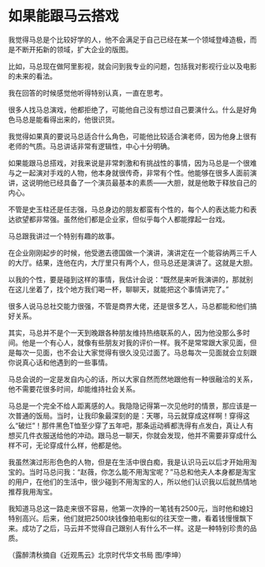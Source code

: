 # 如果能跟马云搭戏

我觉得马总是个比较好学的人，他不会满足于自己已经在某一个领域登峰造极，而是不断开拓新的领域，扩大企业的版图。 

比如，马总现在做阿里影视，就会问到我专业的问题，包括我对影视行业以及电影的未来的看法。 

我在回答的时候感觉他听得特别认真，一直在思考。 

很多人找马总演戏，他都拒绝了，可能他自己没有想过自己要演什么。什么是好角色马总是能看得出来的，他很识货。 

我觉得如果真的要说马总适合什么角色，可能他比较适合演老师，因为他身上很有老师的气质。马总讲话非常有逻辑性，中心十分明确。 

如果能跟马总搭戏，对我来说是非常刺激和有挑战性的事情，因为马总是一个很难与之一起演对手戏的人物，他本身就很传奇，非常有个性。他能够在很多人面前演讲，这说明他已经具备了一个演员最基本的素质——大胆，就是他敢于释放自己的内心。 

不管是史玉柱还是任志强，马总身边的朋友都蛮有个性的，每个人的表达能力和表达欲望都非常强。虽然他们都是企业家，但似乎每个人都能撑起一台戏。 

马总跟我讲过一个特别有趣的故事。 

在企业刚刚起步的时候，他受邀去德国做一个演讲，演讲定在一个能容纳两三千人的大厅。结果，连他在内，大厅里只有两个人，但马总还是演讲了。这就是大胆。 

以我的个性，要是碰到这样的事情，我估计会说：“既然是来听我演讲的，那就别在这儿坐着了，找个地方我们喝一杯，聊聊天，就能把这个事情讲完了。” 

很多人说马总社交能力很强，不管是商界大佬，还是很多艺人，马总都能和他们搞好关系。 

其实，马总并不是个一天到晚跟各种朋友维持热络联系的人，因为他没那么多时间。他是一个有心人，就像有些朋友对我的评价一样。我不是常常跟大家见面，但是每次一见面，也不会让大家觉得有很久没见过面了。马总每次一见面就会立刻跟你说真心话和他遇到的一些事情。 

马总会说的一定是发自内心的话，所以大家自然而然地跟他有一种很融洽的关系，他不需要花很多时间，却能维持社会关系。 

马总是一个完全不给人距离感的人。我隐隐记得第一次见他时的情景，那应该是一次普通的饭局。当时，让我印象最深刻的是：天哪，马云就穿成这样啊！穿得这么“破烂”！那件黑色T恤至少穿了五年吧，那条运动裤都洗得有点发白，真让人有想买几件衣服送给他的冲动。跟马总一聊天，你就会发现，他并不需要非穿成什么样不可，无论穿成什么样，他都是他。 

我虽然演过形形色色的人物，但是在生活中很白痴，我是认识马云以后才开始用淘宝的。当时马总问我：“赵薇，你怎么能不用淘宝呢？”马总和他夫人本身都是淘宝的用户，在他们的生活中，很少碰到不用淘宝的人，所以他们认识我以后就热情地推荐我用淘宝。 

我知道马总这一路走来很不容易，他第一次挣的一笔钱有2500元，当时他和媳妇特别高兴。后来，他们就把2500块钱像拍电影似的往天空一撒，看着钱慢慢飘下来。成功了之后，马云并不觉得自己跟别人有什么不一样。这是一种特别珍贵的品质。 

（露醉清秋摘自《近观馬云》北京时代华文书局 图/李坤）